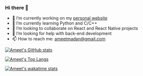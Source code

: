 ### Hi there 👋

<!--
**ameetmadan/ameetmadan** is a ✨ _special_ ✨ repository because its `README.md` (this file) appears on your GitHub profile.
-->

- 🔭 I’m currently working on my [personal website](www.ameet-madan.ch)
- 🌱 I’m currently learning Python and C/C++
- 👯 I’m looking to collaborate on React and React Native projects
- 🤔 I’m looking for help with back-end development
- 📫 How to reach me: ameetmadan@gmail.com

[![Ameet's GitHub stats](https://github-readme-stats.vercel.app/api?username=ameetmadan)](https://github.com/anuraghazra/github-readme-stats)

[![Ameet's Top Langs](https://github-readme-stats.vercel.app/api/top-langs/?username=ameetmadan)](https://github.com/anuraghazra/github-readme-stats)

[![Ameet's wakatime stats](https://github-readme-stats.vercel.app/api/wakatime?username=ameetmadan)](https://github.com/anuraghazra/github-readme-stats)

